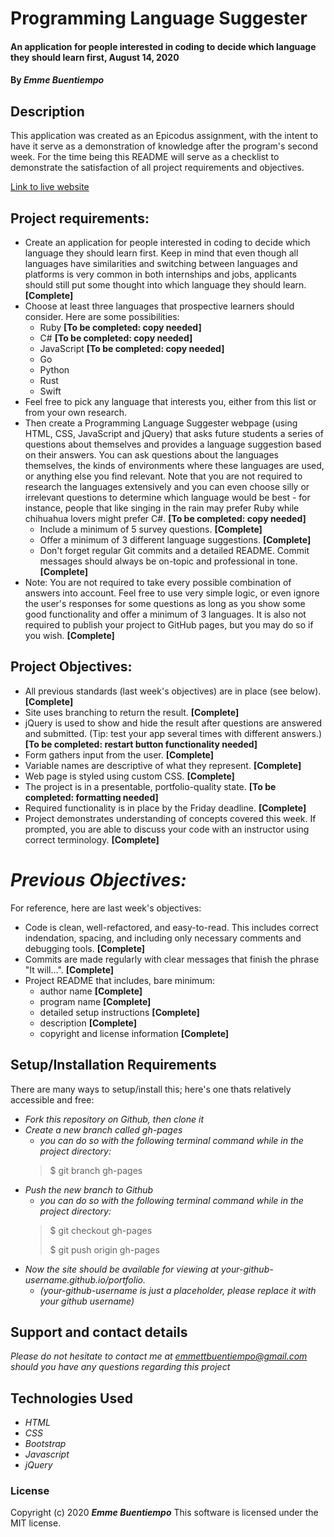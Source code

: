 # __Programming Language Suggester__

#### __An application for people interested in coding to decide which language they should learn first, August 14, 2020__

#### By _**Emme Buentiempo**_

## Description

This application was created as an Epicodus assignment, with the intent to have it serve as a demonstration of knowledge after the program's second week. For the time being this README will serve as a checklist to demonstrate the satisfaction of all project requirements and objectives. 

[Link to live website](http://3emme.github.io/programming-lang-suggester/)

## Project requirements:

  * Create an application for people interested in coding to decide which language they should learn first. Keep in mind that even though all languages have similarities and switching between languages and platforms is very common in both internships and jobs, applicants should still put some thought into which language they should learn. **[Complete]**
  * Choose at least three languages that prospective learners should consider. Here are some possibilities:
    * Ruby **[To be completed: copy needed]**
    * C# **[To be completed: copy needed]**
    * JavaScript **[To be completed: copy needed]**
    * Go
    * Python
    * Rust
    * Swift
  * Feel free to pick any language that interests you, either from this list or from your own research.
  * Then create a Programming Language Suggester webpage (using HTML, CSS, JavaScript and jQuery) that asks future students a series of questions about themselves and provides a language suggestion based on their answers. You can ask questions about the languages themselves, the kinds of environments where these languages are used, or anything else you find relevant. Note that you are not required to research the languages extensively and you can even choose silly or irrelevant questions to determine which language would be best - for instance, people that like singing in the rain may prefer Ruby while chihuahua lovers might prefer C#. **[To be completed: copy needed]**
    * Include a minimum of 5 survey questions. **[Complete]**
    * Offer a minimum of 3 different language suggestions. **[Complete]**
    * Don't forget regular Git commits and a detailed README. Commit messages should always be on-topic and professional in tone. **[Complete]**
  * Note: You are not required to take every possible combination of answers into account. Feel free to use very simple logic, or even ignore the user's responses for some questions as long as you show some good functionality and offer a minimum of 3 languages. It is also not required to publish your project to GitHub pages, but you may do so if you wish. **[Complete]**

## Project Objectives:

  * All previous standards (last week's objectives) are in place (see below). **[Complete]**
  * Site uses branching to return the result. **[Complete]**
  * jQuery is used to show and hide the result after questions are answered and submitted. (Tip: test your app several times with different answers.) **[To be completed: restart button functionality needed]**
  * Form gathers input from the user. **[Complete]**
  * Variable names are descriptive of what they represent. **[Complete]**
  * Web page is styled using custom CSS. **[Complete]**
  * The project is in a presentable, portfolio-quality state. **[To be completed: formatting needed]**
  * Required functionality is in place by the Friday deadline. **[Complete]**
  * Project demonstrates understanding of concepts covered this week. If prompted, you are able to discuss your code with an instructor using correct terminology. **[Complete]**

  # _Previous Objectives:_

For reference, here are last week's objectives:

  * Code is clean, well-refactored, and easy-to-read. This includes correct indendation, spacing, and including only necessary comments and debugging tools. **[Complete]**
  * Commits are made regularly with clear messages that finish the phrase "It will…". **[Complete]**
  * Project README that includes, bare minimum:
    * author name **[Complete]**
    * program name **[Complete]**
    * detailed setup instructions **[Complete]**
    * description **[Complete]**
    * copyright and license information **[Complete]**

## Setup/Installation Requirements

There are many ways to setup/install this; here's one thats relatively accessible and free:
* _Fork this repository on Github, then clone it_
* _Create a new branch called gh-pages_
  * _you can do so with the following terminal command while in the project directory:_
  >$ git branch gh-pages
* _Push the new branch to Github_
  * _you can do so with the following terminal command while in the project directory:_
  >$ git checkout gh-pages
  >
  >$ git push origin gh-pages
* _Now the site should be available for viewing at your-github-username.github.io/portfolio._
  * _(your-github-username is just a placeholder, please replace it with your github username)_

## Support and contact details

_Please do not hesitate to contact me at emmettbuentiempo@gmail.com should you have any questions regarding this project_

## Technologies Used

* _HTML_
* _CSS_
* _Bootstrap_
* _Javascript_
* _jQuery_

### License

Copyright (c) 2020 **_Emme Buentiempo_**
This software is licensed under the MIT license.